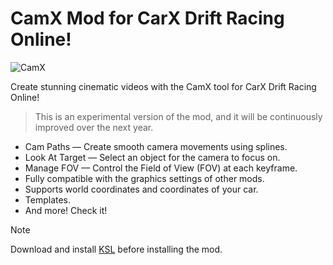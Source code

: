 # CamX Mod for CarX Drift Racing Online!
![CamX](https://github.com/user-attachments/assets/d67d4397-85e5-4327-8d0f-64b445f089a7)

Create stunning cinematic videos with the CamX tool for CarX Drift Racing Online!
>This is an experimental version of the mod, and it will be continuously improved over the next year.

- Cam Paths — Create smooth camera movements using splines.
- Look At Target — Select an object for the camera to focus on.
- Manage FOV — Control the Field of View (FOV) at each keyframe.
- Fully compatible with the graphics settings of other mods.
- Supports world coordinates and coordinates of your car.
- Templates.
- And more! Check it!
> [!NOTE]
> Download and install [KSL](https://github.com/trbflxr/ksl) before installing the mod.
